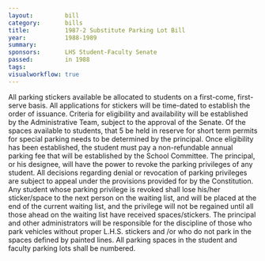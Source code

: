 ```yaml
---  
layout:         bill
category:       bills
title:          1987-2 Substitute Parking Lot Bill
year:           1988-1989
summary:        
sponsors:       LHS Student-Faculty Senate
passed:         in 1988
tags:           
visualworkflow: true
---
```


All parking stickers available be allocated to students on a first-come, first-serve basis.
All applications for stickers will be time-dated to establish the order of issuance. Criteria for eligibility and availability will be established by the Administrative Team, subject to the approval of the Senate.
Of the spaces available to students, that 5 be held in reserve for short term permits for special parking needs to be determined by the principal.
Once eligibility has been established, the student must pay a non-refundable annual parking fee that will be established by the School Committee.
The principal, or his designee, will have the power to revoke the parking privileges of any student. All decisions regarding denial or revocation of parking privileges are subject to appeal under the provisions provided for by the Constitution.
Any student whose parking privilege is revoked shall lose his/her sticker/space to the next person on the waiting list, and will be placed at the end of the current waiting list, and the privilege will not be regained until all those ahead on the waiting list have received spaces/stickers.
The principal and other administrators will be responsible for the discipline of those who park vehicles without proper L.H.S. stickers and /or who do not park in the spaces defined by painted lines.
All parking spaces in the student and faculty parking lots shall be numbered.
